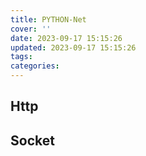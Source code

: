 ```yaml
---
title: PYTHON-Net
cover: ''
date: 2023-09-17 15:15:26
updated: 2023-09-17 15:15:26
tags:
categories:
---
```


## Http


## Socket
